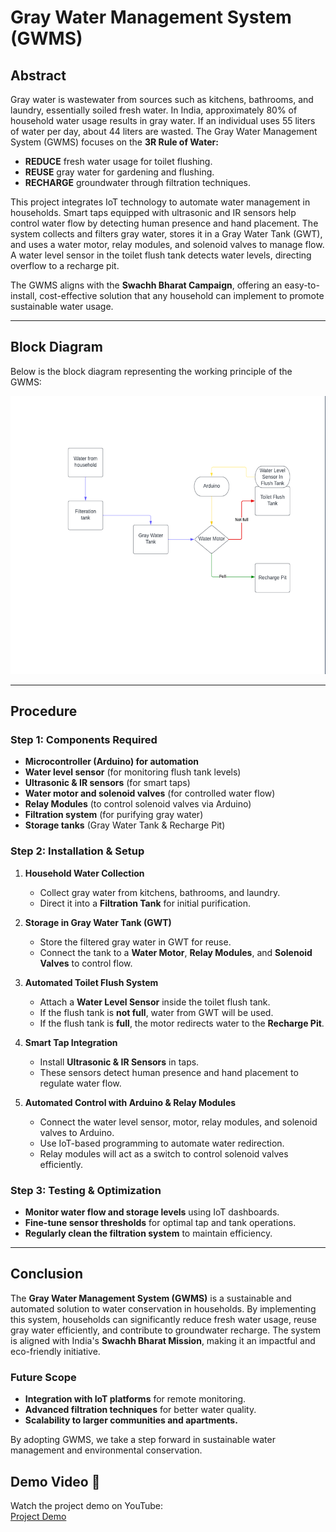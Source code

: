 # Gray Water Management System (GWMS)

## Abstract

Gray water is wastewater from sources such as kitchens, bathrooms, and laundry, essentially soiled fresh water. In India, approximately 80% of household water usage results in gray water. If an individual uses 55 liters of water per day, about 44 liters are wasted. The Gray Water Management System (GWMS) focuses on the **3R Rule of Water:**

- **REDUCE** fresh water usage for toilet flushing.
- **REUSE** gray water for gardening and flushing.
- **RECHARGE** groundwater through filtration techniques.

This project integrates IoT technology to automate water management in households. Smart taps equipped with ultrasonic and IR sensors help control water flow by detecting human presence and hand placement. The system collects and filters gray water, stores it in a Gray Water Tank (GWT), and uses a water motor, relay modules, and solenoid valves to manage flow. A water level sensor in the toilet flush tank detects water levels, directing overflow to a recharge pit.

The GWMS aligns with the **Swachh Bharat Campaign**, offering an easy-to-install, cost-effective solution that any household can implement to promote sustainable water usage.

---

## Block Diagram

Below is the block diagram representing the working principle of the GWMS:

![Block Diagram](block_diagram.png)

---

## Procedure

### Step 1: Components Required

- **Microcontroller (Arduino) for automation**
- **Water level sensor** (for monitoring flush tank levels)
- **Ultrasonic & IR sensors** (for smart taps)
- **Water motor and solenoid valves** (for controlled water flow)
- **Relay Modules** (to control solenoid valves via Arduino)
- **Filtration system** (for purifying gray water)
- **Storage tanks** (Gray Water Tank & Recharge Pit)

### Step 2: Installation & Setup

1. **Household Water Collection**
   - Collect gray water from kitchens, bathrooms, and laundry.
   - Direct it into a **Filtration Tank** for initial purification.

2. **Storage in Gray Water Tank (GWT)**
   - Store the filtered gray water in GWT for reuse.
   - Connect the tank to a **Water Motor**, **Relay Modules**, and **Solenoid Valves** to control flow.

3. **Automated Toilet Flush System**
   - Attach a **Water Level Sensor** inside the toilet flush tank.
   - If the flush tank is **not full**, water from GWT will be used.
   - If the flush tank is **full**, the motor redirects water to the **Recharge Pit**.

4. **Smart Tap Integration**
   - Install **Ultrasonic & IR Sensors** in taps.
   - These sensors detect human presence and hand placement to regulate water flow.

5. **Automated Control with Arduino & Relay Modules**
   - Connect the water level sensor, motor, relay modules, and solenoid valves to Arduino.
   - Use IoT-based programming to automate water redirection.
   - Relay modules will act as a switch to control solenoid valves efficiently.

### Step 3: Testing & Optimization

- **Monitor water flow and storage levels** using IoT dashboards.
- **Fine-tune sensor thresholds** for optimal tap and tank operations.
- **Regularly clean the filtration system** to maintain efficiency.

---

## Conclusion

The **Gray Water Management System (GWMS)** is a sustainable and automated solution to water conservation in households. By implementing this system, households can significantly reduce fresh water usage, reuse gray water efficiently, and contribute to groundwater recharge. The system is aligned with India's **Swachh Bharat Mission**, making it an impactful and eco-friendly initiative.

### Future Scope

- **Integration with IoT platforms** for remote monitoring.
- **Advanced filtration techniques** for better water quality.
- **Scalability to larger communities and apartments.**

By adopting GWMS, we take a step forward in sustainable water management and environmental conservation.

## Demo Video 🎥

Watch the project demo on YouTube:  
[Project Demo](https://youtu.be/AuoWZDKfCa8?si=3GMyR2nsAuUqUA7f)


